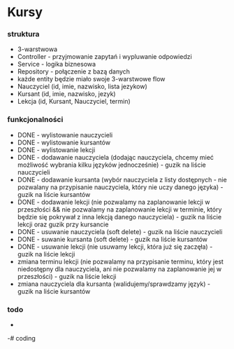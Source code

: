 # Kursy

### struktura
- 3-warstwowa
- Controller - przyjmowanie zapytań i wypluwanie odpowiedzi
- Service - logika biznesowa
- Repository - połączenie z bazą danych
- każde entity będzie miało swoje 3-warstwowe flow
- Nauczyciel (id, imie, nazwisko, lista jezykow)
- Kursant (id, imie, nazwisko, jezyk)
- Lekcja (id, Kursant, Nauczyciel, termin)

### funkcjonalności
- DONE - wylistowanie nauczycieli
- DONE - wylistowanie kursantów
- DONE - wylistowanie lekcji
- DONE - dodawanie nauczyciela (dodając nauczyciela, chcemy mieć możliwość wybrania kilku języków jednocześnie) - guzik na liście nauczycieli
- DONE - dodawanie kursanta (wybór nauczyciela z listy dostępnych - nie pozwalany na przypisanie nauczyciela, który nie uczy danego języka) - guzik na liście kursantów
- DONE - dodawanie lekcji (nie pozwalamy na zaplanowanie lekcji w przeszłości && nie pozwalamy na zaplanowanie lekcji w terminie, który będzie się pokrywał z inna lekcją danego nauczyciela) - guzik na liście lekcji oraz guzik przy kursancie
- DONE - usuwanie nauczyciela (soft delete) - guzik na liście nauczycieli
- DONE - suwanie kursanta (soft delete) - guzik na liście kursantów
- DONE - usuwanie lekcji (nie usuwamy lekcji, która już się zaczęła) - guzik na liście lekcji
- zmiana terminu lekcji (nie pozwalamy na przypisanie terminu, który jest niedostępny dla nauczyciela, ani nie pozwalamy na zaplanowanie jej w przeszłości) - guzik na liście lekcji
- zmiana nauczyciela dla kursanta (walidujemy/sprawdzamy język) - guzik na liście kursantów

### todo
-
-#   c o d i n g  
 
